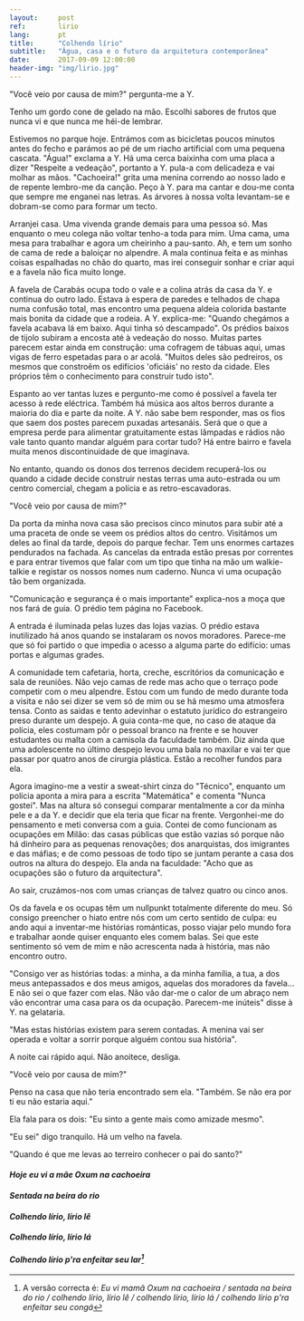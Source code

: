 ```yaml
---
layout:     post
ref:		lirio
lang: 		pt
title:      "Colhendo lírio"
subtitle:   "Água, casa e o futuro da arquitetura contemporânea"
date:       2017-09-09 12:00:00
header-img: "img/lirio.jpg"
---
```


"Você veio por causa de mim?" pergunta-me a Y. 

Tenho um gordo cone de gelado na mão. Escolhi sabores de frutos que nunca vi e que nunca me héi-de lembrar.

Estivemos no parque hoje. Entrámos com as bicicletas poucos minutos antes do fecho e parámos ao pé de um riacho artificial com uma pequena cascata. "Água!" exclama a Y. Há uma cerca baixinha com uma placa a dizer "Respeite a vedeação", portanto a Y. pula-a com delicadeza e vai molhar as mãos. "Cachoeira!" grita uma menina correndo ao nosso lado e de repente lembro-me da canção. Peço à Y. para ma cantar e dou-me conta que sempre me enganei nas letras. As árvores à nossa volta levantam-se e dobram-se como para formar um tecto.

Arranjei casa. Uma vivenda grande demais para uma pessoa só. Mas enquanto o meu colega não voltar tenho-a toda para mim. Uma cama, uma mesa para trabalhar e agora um cheirinho a pau-santo. Ah, e tem um sonho de cama de rede a baloiçar no alpendre. A mala continua feita e as minhas coisas espalhadas no chão do quarto, mas irei conseguir sonhar e criar aqui e a favela não fica muito longe.

A favela de Carabás ocupa todo o vale e a colina atrás da casa da Y. e continua do outro lado. Estava à espera de paredes e telhados de chapa numa confusão total, mas encontro uma pequena aldeia colorida bastante mais bonita da cidade que a rodeia. A Y. explica-me: "Quando chegámos a favela acabava lá em baixo. Aqui tinha só descampado". Os prédios baixos de tijolo subiram a encosta até à vedeação do nosso. Muitas partes parecem estar ainda em construção: uma cofragem de tábuas aqui, umas vigas de ferro espetadas para o ar acolá. "Muitos deles são pedreiros, os mesmos que constroẽm os edifícios 'oficiáis' no resto da cidade. Eles próprios têm o conhecimento para construir tudo isto". 

Espanto ao ver tantas luzes e pergunto-me como é possível a favela ter acesso à rede eléctrica. Também há música aos altos berros durante a maioria do dia e parte da noite. A Y. não sabe bem responder, mas os fios que saem dos postes parecem puxadas artesanáis. Será que o que a empresa perde para alimentar gratuitamente estas lâmpadas e rádios não vale tanto quanto mandar alguém para cortar tudo? Há entre bairro e favela muita menos discontinuidade de que imaginava.

No entanto, quando os donos dos terrenos decidem recuperá-los ou quando a cidade decide construir nestas terras uma auto-estrada ou um centro comercial, chegam a polícia e as retro-escavadoras.

"Você veio por causa de mim?"

Da porta da minha nova casa são precisos cinco minutos para subir até a uma praceta de onde se veem os prédios altos do centro. Visitámos um deles ao final da tarde, depois do parque fechar. Tem uns enormes cartazes pendurados na fachada. As cancelas da entrada estão presas por correntes e para entrar tivemos que falar com um tipo que tinha na mão um walkie-talkie e registar os nossos nomes num caderno. Nunca vi uma ocupação tão bem organizada. 

"Comunicação e segurança é o mais importante" explica-nos a moça que nos fará de guia. O prédio tem página no Facebook.

A entrada é iluminada pelas luzes das lojas vazias. O prédio estava inutilizado há anos quando se instalaram os novos moradores. Parece-me que só foi partido o que impedia o acesso a alguma parte do edifício: umas portas e algumas grades. 

A comunidade tem cafetaria, horta, creche, escritórios da comunicação e sala de reuniões. Não vejo camas de rede mas acho que o terraço pode competir com o meu alpendre. Estou com um fundo de medo durante toda a visita e não sei dizer se vem só de mim ou se há mesmo uma atmosfera tensa. Conto as saidas e tento adevinhar o estatuto jurídico do estrangeiro preso durante um despejo. A guia conta-me que, no caso de ataque da polícia, eles costumam pôr o pessoal branco na frente e se houver estudantes ou malta com a camisola da faculdade também. Diz ainda que uma adolescente no último despejo levou uma bala no maxilar e vai ter que passar por quatro anos de cirurgia plástica. Estão a recolher fundos para ela. 

Agora imagino-me a vestir a sweat-shirt cinza do "Técnico", enquanto um polícia aponta a mira para a escrita "Matemática" e comenta "Nunca gostei". Mas na altura só consegui comparar mentalmente a cor da minha pele e a da Y. e decidir que ela teria que ficar na frente. Vergonhei-me do pensamento e meti conversa com a guia. Contei de como funcionam as ocupações em Milão: das casas públicas que estão vazias só porque não há dinheiro para as pequenas renovações; dos anarquistas, dos imigrantes e das máfias; e de como pessoas de todo tipo se juntam perante a casa dos outros na altura do despejo. Ela anda na faculdade: "Acho que as ocupações são o futuro da arquitectura". 

Ao sair, cruzámos-nos com umas crianças de talvez quatro ou cinco anos.

Os da favela e os ocupas têm um nullpunkt totalmente diferente do meu. Só consigo preencher o hiato entre nós com um certo sentido de culpa: eu ando aqui a inventar-me histórias románticas, posso viajar pelo mundo fora e trabalhar aonde quiser enquanto eles comem balas. Sei que este sentimento só vem de mim e não acrescenta nada à história, mas não encontro outro.

"Consigo ver as histórias todas: a minha, a da minha família, a tua, a dos meus antepassados e dos meus amigos, aquelas dos moradores da favela... E não sei o que fazer com elas. Não vão dar-me o calor de um abraço nem vão encontrar uma casa para os da ocupação. Parecem-me inúteis" disse à Y. na gelataria.

"Mas estas histórias existem para serem contadas. A menina vai ser operada e voltar a sorrir porque alguém contou sua história".

A noite cai rápido aqui. Não anoitece, desliga.

"Você veio por causa de mim?"

Penso na casa que não teria encontrado sem ela. "Também. Se não era por ti eu não estaria aqui."

Ela fala para os dois: "Eu sinto a gente mais como amizade mesmo".

"Eu sei" digo tranquilo. Há um velho na favela.

"Quando é que me levas ao terreiro conhecer o pai do santo?"  


#### *Hoje eu vi a mãe Oxum na cachoeira*
 
#### *Sentada na beira do rio*

#### *Colhendo lírio, lírio lê*

#### *Colhendo lírio, lírio lá*

#### *Colhendo lírio p'ra enfeitar seu lar[^song]*


[^song]: A versão correcta é: *Eu vi mamã Oxum na cachoeira / sentada na beira do rio / colhendo lírio, lírio lê / colhendo lírio, lírio lá / colhendo lírio p'ra enfeitar seu congá*


